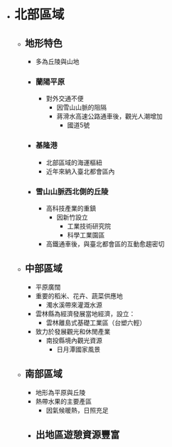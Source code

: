 - # 北部區域
	- ## 地形特色
		- 多為丘陵與山地
		- ### 蘭陽平原
			- 對外交通不便
				- 因雪山山脈的阻隔
				- 蔣滑水高速公路通車後，觀光人潮增加
					- 國道5號
		- ### 基隆港
			- 北部區域的海運樞紐
			- 近年來納入臺北都會區內
		- ### 雪山山脈西北側的丘陵
			- 高科技產業的重鎮
				- 因新竹設立
					- 工業技術研究院
					- 科學工業園區
			- 高鐵通車後，與臺北都會區的互動愈趨密切
	- ## 中部區域
		- 平原廣闊
		- 重要的稻米、花卉、蔬菜供應地
			- 濁水溪帶來灌溉水源
		- 雲林縣為經濟發展當地經濟，設立：
			- 雲林離島式基礎工業區（台塑六輕）
		- 致力於發展觀光和休閒產業
			- 南投縣境內觀光資源
				- 日月潭國家風景
	- ## 南部區域
		- 地形為平原與丘陵
		- 熱帶水果的主要產區
			- 因氣候暖熱，日照充足
		- 出地區遊憩資源豐富
			-